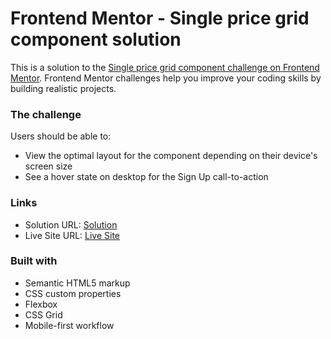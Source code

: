 # Frontend Mentor - Single price grid component solution

This is a solution to the [Single price grid component challenge on Frontend Mentor](https://www.frontendmentor.io/challenges/single-price-grid-component-5ce41129d0ff452fec5abbbc). Frontend Mentor challenges help you improve your coding skills by building realistic projects. 

### The challenge

Users should be able to:

- View the optimal layout for the component depending on their device's screen size
- See a hover state on desktop for the Sign Up call-to-action

### Links

- Solution URL: [Solution]([https://your-solution-url.com](https://github.com/rohantayal/single-price-grid-component-master))
- Live Site URL: [Live Site](https://rohantayal.github.io/single-price-grid-component-master/)

### Built with

- Semantic HTML5 markup
- CSS custom properties
- Flexbox
- CSS Grid
- Mobile-first workflow
